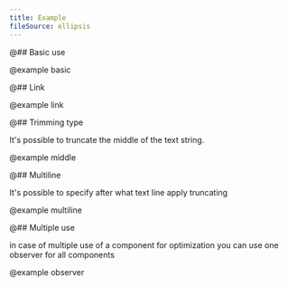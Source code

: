 ```yaml
---
title: Example
fileSource: ellipsis
---
```


@## Basic use

@example basic

@## Link

@example link

@## Trimming type

It's possible to truncate the middle of the text string.

@example middle

@## Multiline

It's possible to specify after what text line apply truncating

@example multiline

@## Multiple use

in case of multiple use of a component for optimization you can use one observer for all components

@example observer
